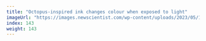 ```yaml
---
title: "Octopus-inspired ink changes colour when exposed to light"
imageUrl: "https://images.newscientist.com/wp-content/uploads/2023/05/17173737/SEI_156365578.jpg?width=600"
index: 143
weight: 143
---
```

